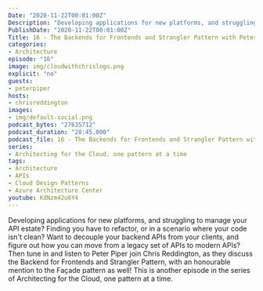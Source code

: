 ```yaml
---
Date: "2020-11-22T00:01:00Z"
Description: "Developing applications for new platforms, and struggling to manage your API estate? Finding you have to refactor, or in a scenario where your code isn't clean? Want to decouple your backend APIs from your clients, and figure out how you can move from a legacy set of APIs to modern APIs? Then tune in and listen to Peter Piper join Chris Reddington, as they discuss the Backend for Frontends and Strangler Pattern, with an honourable mention to the Façade pattern as well! This is another episode in the series of Architecting for the Cloud, one pattern at a time."
PublishDate: "2020-11-22T00:01:00Z"
Title: 16 - The Backends for Frontends and Strangler Pattern with Peter Piper
categories:
- Architecture
episode: "16"
image: img/cloudwithchrislogo.png
explicit: "no"
guests:
- peterpiper
hosts:
- chrisreddington
images:
- img/default-social.png
podcast_bytes: "27635712"
podcast_duration: "28:45.000"
podcast_file: 16 - The Backends for Frontends and Strangler Pattern with Peter Piper.mp3
series:
- Architecting for the Cloud, one pattern at a time
tags:
- Architecture
- APIs
- Cloud Design Patterns
- Azure Architecture Center
youtube: KdNzm42u6Y4
---
```

Developing applications for new platforms, and struggling to manage your API estate? Finding you have to refactor, or in a scenario where your code isn't clean? Want to decouple your backend APIs from your clients, and figure out how you can move from a legacy set of APIs to modern APIs? Then tune in and listen to Peter Piper join Chris Reddington, as they discuss the Backend for Frontends and Strangler Pattern, with an honourable mention to the Façade pattern as well! This is another episode in the series of Architecting for the Cloud, one pattern at a time.